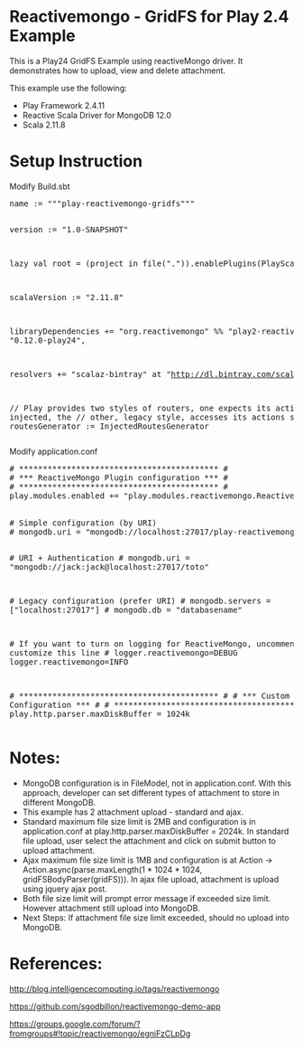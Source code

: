 Reactivemongo - GridFS for Play 2.4 Example
=======================
This is a Play24 GridFS Example using reactiveMongo driver. It demonstrates how to upload, view and delete attachment.

This example use the following:
<ul>
<li>Play Framework 2.4.11</li>
<li>Reactive Scala Driver for MongoDB 12.0</li>
<li>Scala 2.11.8</li>
</ul>

Setup Instruction
=======================

Modify Build.sbt
<div class="highlight highlight-scala"><pre>
name := """play-reactivemongo-gridfs"""

version := "1.0-SNAPSHOT"

lazy val root = (project in file(".")).enablePlugins(PlayScala)

scalaVersion := "2.11.8"

libraryDependencies += "org.reactivemongo" %% "play2-reactivemongo" % "0.12.0-play24",

resolvers += "scalaz-bintray" at "http://dl.bintray.com/scalaz/releases"

// Play provides two styles of routers, one expects its actions to be injected, the
// other, legacy style, accesses its actions statically.
routesGenerator := InjectedRoutesGenerator
</pre></div>

Modify application.conf
<div class="highlight highlight-scala"><pre>
# ****************************************** #
# *** ReactiveMongo Plugin configuration *** #
# ****************************************** #
play.modules.enabled += "play.modules.reactivemongo.ReactiveMongoModule"
<br>
&#35; Simple configuration (by URI)
&#35; mongodb.uri = "mongodb://localhost:27017/play-reactivemongo-gridfs"


&#35; URI + Authentication
&#35; mongodb.uri = "mongodb://jack:jack@localhost:27017/toto"

&#35; Legacy configuration (prefer URI)
&#35; mongodb.servers = ["localhost:27017"]
&#35; mongodb.db = "databasename"

&#35; If you want to turn on logging for ReactiveMongo, uncomment and customize this line
&#35; logger.reactivemongo=DEBUG
logger.reactivemongo=INFO

&#35; ****************************************** &#35;
&#35; ***        Custom Configuration        *** &#35;
&#35; ****************************************** &#35;
play.http.parser.maxDiskBuffer = 1024k
</pre></div>

Notes:
=======================
<ul>
<li>MongoDB configuration is in FileModel, not in application.conf. With this approach, developer can set different types of attachment to store in different MongoDB.</li>
<li>This example has 2 attachment upload - standard and ajax.</li>
<li>Standard maximum file size limit is 2MB and configuration is in application.conf at play.http.parser.maxDiskBuffer = 2024k. In standard file upload, user select the attachment and click on submit button to upload attachment.</li>
<li>Ajax maximum file size limit is 1MB and configuration is at Action -> Action.async(parse.maxLength(1 * 1024 * 1024, gridFSBodyParser(gridFS))). In ajax file upload, attachment is upload using jquery ajax post.</li>
<li>Both file size limit will prompt error message if exceeded size limit. However attachment still upload into MongoDB.</li>
<li>Next Steps: If attachment file size limit exceeded, should no upload into MongoDB.</li>
</ul>

References:
=======================
http://blog.intelligencecomputing.io/tags/reactivemongo

https://github.com/sgodbillon/reactivemongo-demo-app

https://groups.google.com/forum/?fromgroups#!topic/reactivemongo/egniFzCLpDg
